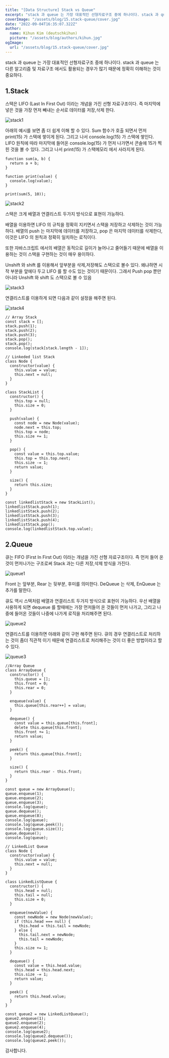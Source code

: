 ```yaml
---
title: "[Data Structure] Stack vs Queue"
excerpt: "stack 과 queue 는 가장 대표적인 선형자료구조 중에 하나이다. stack 과 queue 는 다른 알고리즘 및 자료구조 에서도 활용되는 경우가 많기 때문에 정확히 이해하는 것이 중요하다."
coverImage: "/assets/blog/15.stack-queue/cover.jpg"
date: "2022-09-04T16:35:07.322Z"
author:
  name: Kihun Kim (deutschkihun)
  picture: "/assets/blog/authors/kihun.jpg"
ogImage:
  url: "/assets/blog/15.stack-queue/cover.jpg"
---
```


stack 과 queue 는 가장 대표적인 선형자료구조 중에 하나이다. stack 과 queue 는 다른 알고리즘 및 자료구조 에서도 활용되는 경우가 많기 때문에 정확히 이해하는 것이 중요하다.

## 1.Stack

스택은 LIFO (Last In First Out) 이라는 개념을 가진 선형 자료구조이다. 즉 마지막에 넣은 것을 가장 먼저 빼내는 순서로 데이터를 저장,삭제 한다.

![stack1](/assets/blog/15.stack-queue/stack1.png)

아래의 예시를 보면 좀 더 쉽게 이해 할 수 있다. Sum 함수가 호출 되면서 먼저 print(15) 가 스택에 쌓이게 된다. 그리고 나서 console.log(15) 가 스택에 쌓인다. LIFO 원칙에 따라 마지막에 들어온 console.log(15) 가 먼저 나가면서 콘솔에 15가 찍힌 것을 볼 수 있다. 그리고 나서 print(15) 가 스택메모리 에서 사라지게 된다.

```tsx
function sum(a, b) {
  return a + b;
}

function print(value) {
  console.log(value);
}

print(sum(5, 10));
```

![stack2](/assets/blog/15.stack-queue/stack2.png)

스택은 크게 배열과 연결리스트 두가지 방식으로 표현이 가능하다.

배열을 이용하면 LIFO 의 규칙을 정확히 지키면서 스택을 저장하고 삭제하는 것이 가능하다. 배열의 push 는 마지막에 데이터를 저장하고, pop 은 마지막 데이터를 삭제한다, 이것은 LIFO 의 원칙과 정확히 일치하는 로직이다.

또한 자바스크립트 에서의 배열은 동적으로 길이가 늘어나고 줄어들기 때문에 배열을 이용하는 것이 스택을 구현하는 것이 매우 용이하다.

Unshift 와 shift 를 이용해서 앞부분을 삭제,저장해도 스택으로 볼수 있다. 왜냐하면 시작 부분을 앞에다 두고 LIFO 를 할 수도 있는 것이기 때문이다. 그래서 Push pop 뿐만 아니라 Unshift 와 shift 도 스택으로 볼 수 있음

![stack3](/assets/blog/15.stack-queue/stack3.png)

연결리스트를 이용하게 되면 다음과 같이 설정을 해주면 된다.

![stack4](/assets/blog/15.stack-queue/stack4.png)

```tsx
// Array Stack
const stack = [];
stack.push(1);
stack.push(2);
stack.push(3);
stack.pop();
stack.pop();
console.log(stack[stack.length - 1]);

// Linkeded list Stack
class Node {
  constructor(value) {
    this.value = value;
    this.next = null;
  }
}

class StackList {
  constructor() {
    this.top = null;
    this.size = 0;
  }

  push(value) {
    const node = new Node(value);
    node.next = this.top;
    this.top = node;
    this.size += 1;
  }

  pop() {
    const value = this.top.value;
    this.top = this.top.next;
    this.size -= 1;
    return value;
  }

  size() {
    return this.size;
  }
}

const linkedlistStack = new StackList();
linkedlistStack.push(1);
linkedlistStack.push(2);
linkedlistStack.push(3);
linkedlistStack.push(4);
linkedlistStack.pop();
console.log(linkedlistStack.top.value);
```

## 2.Queue

큐는 FIFO (First In First Out) 이라는 개념을 가진 선형 자료구조이다. 즉 먼저 들어 온것이 먼저나가는 구조로써 Stack 과는 다른 저장,삭제 방식을 가진다.

![queue1](/assets/blog/15.stack-queue/queue1.png)

Front 는 앞부분, Rear 는 뒷부분, 후미를 의미한다. DeQueue 는 삭제, EnQueue 는 추가를 말한다.

큐도 역시 스택처럼 배열과 연결리스트 두가지 방식으로 표현이 가능하다. 우선 배열을 사용하게 되면 dequeue 를 할때에는 가장 먼저들어 온 것들이 먼저 나가고, 그리고 나중에 들어온 것들이 나중에 나가게 로직을 처리해주면 된다.

![queue2](/assets/blog/15.stack-queue/queue2.png)

연결리스트를 이용하면 아래와 같이 구현 해주면 된다. 큐의 경우 연결리스트로 처리하는 것이 좀더 직관적 이기 때문에 연결리스트로 처리해주는 것이 더 좋은 방법이라고 할 수 있다.

![queue3](/assets/blog/15.stack-queue/queue3.png)

```tsx
//Array Queue
class ArrayQueue {
  constructor() {
    this.queue = [];
    this.front = 0;
    this.rear = 0;
  }

  enqueue(value) {
    this.queue[this.rear++] = value;
  }

  dequeue() {
    const value = this.queue[this.front];
    delete this.queue[this.front];
    this.front += 1;
    return value;
  }

  peek() {
    return this.queue[this.front];
  }

  size() {
    return this.rear - this.front;
  }
}

const queue = new ArrayQueue();
queue.enqueue(1);
queue.enqueue(2);
queue.enqueue(3);
console.log(queue);
queue.dequeue();
queue.enqueue(8);
console.log(queue);
console.log(queue.peek());
console.log(queue.size());
queue.dequeue();
console.log(queue);

// LinkedList Queue
class Node {
  constructor(value) {
    this.value = value;
    this.next = null;
  }
}

class LinkedListQueue {
  constructor() {
    this.head = null;
    this.tail = null;
    this.size = 0;
  }

  enqueue(newValue) {
    const newNode = new Node(newValue);
    if (this.head === null) {
      this.head = this.tail = newNode;
    } else {
      this.tail.next = newNode;
      this.tail = newNode;
    }
    this.size += 1;
  }

  dequeue() {
    const value = this.head.value;
    this.head = this.head.next;
    this.size -= 1;
    return value;
  }

  peek() {
    return this.head.value;
  }
}

const queue2 = new LinkedListQueue();
queue2.enqueue(1);
queue2.enqueue(2);
queue2.enqueue(4);
console.log(queue2);
console.log(queue2.dequeue());
console.log(queue2.peek());
```

감사합니다.
